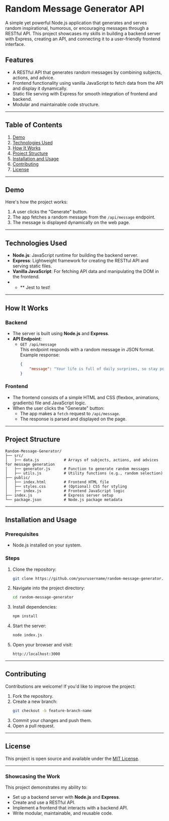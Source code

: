# **Random Message Generator API**

A simple yet powerful Node.js application that generates and serves random inspirational, humorous, or encouraging messages through a RESTful API. This project showcases my skills in building a backend server with Express, creating an API, and connecting it to a user-friendly frontend interface.

## **Features**
- A RESTful API that generates random messages by combining subjects, actions, and advice.
- Frontend functionality using vanilla JavaScript to fetch data from the API and display it dynamically.
- Static file serving with Express for smooth integration of frontend and backend.
- Modular and maintainable code structure.

---

## **Table of Contents**
1. [Demo](#demo)
2. [Technologies Used](#technologies-used)
3. [How It Works](#how-it-works)
4. [Project Structure](#project-structure)
5. [Installation and Usage](#installation-and-usage)
6. [Contributing](#contributing)
7. [License](#license)

---

## **Demo**
Here's how the project works:
1. A user clicks the "Generate" button.
2. The app fetches a random message from the `/api/message` endpoint.
3. The message is displayed dynamically on the web page.

---

## **Technologies Used**
- **Node.js**: JavaScript runtime for building the backend server.
- **Express**: Lightweight framework for creating the RESTful API and serving static files.
- **Vanilla JavaScript**: For fetching API data and manipulating the DOM in the frontend.
- - ** Jest to test!

---

## **How It Works**

### **Backend**
- The server is built using **Node.js** and **Express**.
- **API Endpoint**:  
  - `GET /api/message`  
    This endpoint responds with a random message in JSON format.  
    Example response:  
    ```json
    {
        "message": "Your life is full of daily surprises, so stay positive."
    }
    ```

### **Frontend**
- The frontend consists of a simple HTML and CSS (flexbox, animations, gradients) file and JavaScript logic.
- When the user clicks the "Generate" button:
  - The app makes a `fetch` request to `/api/message`.
  - The response is parsed and displayed on the page.

---

## **Project Structure**
```
Random-Message-Generator/
├── src/
│   ├── data.js           # Arrays of subjects, actions, and advices for message generation
│   ├── generator.js      # Function to generate random messages
│   ├── utils.js          # Utility functions (e.g., random selection)
├── public/
│   ├── index.html        # Frontend HTML file
│   ├── styles.css        # (Optional) CSS for styling
│   ├── index.js          # Frontend JavaScript logic
├── index.js              # Express server setup
└── package.json          # Node.js package metadata
```

---

## **Installation and Usage**

### **Prerequisites**
- Node.js installed on your system.

### **Steps**
1. Clone the repository:
   ```bash
   git clone https://github.com/yourusername/random-message-generator.git
   ```
2. Navigate into the project directory:
   ```bash
   cd random-message-generator
   ```
3. Install dependencies:
   ```bash
   npm install
   ```
4. Start the server:
   ```bash
   node index.js
   ```
5. Open your browser and visit:
   ```
   http://localhost:3000
   ```

---

## **Contributing**
Contributions are welcome! If you'd like to improve the project:
1. Fork the repository.
2. Create a new branch:
   ```bash
   git checkout -b feature-branch-name
   ```
3. Commit your changes and push them.
4. Open a pull request.

---

## **License**
This project is open source and available under the [MIT License](LICENSE).

---

### **Showcasing the Work**
This project demonstrates my ability to:
- Set up a backend server with **Node.js** and **Express**.
- Create and use a RESTful API.
- Implement a frontend that interacts with a backend API.
- Write modular, maintainable, and reusable code.

